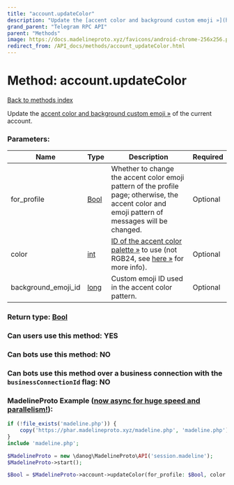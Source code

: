 ```yaml
---
title: "account.updateColor"
description: "Update the [accent color and background custom emoji »](https://core.telegram.org/api/colors) of the current account."
grand_parent: "Telegram RPC API"
parent: "Methods"
image: https://docs.madelineproto.xyz/favicons/android-chrome-256x256.png
redirect_from: /API_docs/methods/account_updateColor.html
---
```

# Method: account.updateColor
[Back to methods index](index.html)



Update the [accent color and background custom emoji »](https://core.telegram.org/api/colors) of the current account.

### Parameters:

| Name     |    Type       | Description | Required |
|----------|---------------|-------------|----------|
|for\_profile|[Bool](/API_docs/types/Bool.html) | Whether to change the accent color emoji pattern of the profile page; otherwise, the accent color and emoji pattern of messages will be changed. | Optional|
|color|[int](/API_docs/types/int.html) | [ID of the accent color palette »](https://core.telegram.org/api/colors) to use (not RGB24, see [here »](https://core.telegram.org/api/colors) for more info). | Optional|
|background\_emoji\_id|[long](/API_docs/types/long.html) | Custom emoji ID used in the accent color pattern. | Optional|


### Return type: [Bool](/API_docs/types/Bool.html)

### Can users use this method: **YES**


### Can bots use this method: **NO**


### Can bots use this method over a business connection with the `businessConnectionId` flag: **NO**


### MadelineProto Example ([now async for huge speed and parallelism!](https://docs.madelineproto.xyz/docs/ASYNC.html)):


```php
if (!file_exists('madeline.php')) {
    copy('https://phar.madelineproto.xyz/madeline.php', 'madeline.php');
}
include 'madeline.php';

$MadelineProto = new \danog\MadelineProto\API('session.madeline');
$MadelineProto->start();

$Bool = $MadelineProto->account->updateColor(for_profile: $Bool, color: $int, background_emoji_id: $long, );
```

